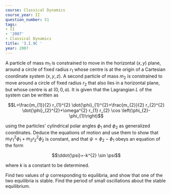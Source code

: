 ```yaml
---
course: Classical Dynamics
course_year: II
question_number: 51
tags:
- II
- '2007'
- Classical Dynamics
title: '3.I.9C '
year: 2007
---
```



A particle of mass $m_{1}$ is constrained to move in the horizontal $(x, y)$ plane, around a circle of fixed radius $r_{1}$ whose centre is at the origin of a Cartesian coordinate system $(x, y, z)$. A second particle of mass $m_{2}$ is constrained to move around a circle of fixed radius $r_{2}$ that also lies in a horizontal plane, but whose centre is at $(0,0, a)$. It is given that the Lagrangian $L$ of the system can be written as

$$L=\frac{m_{1}}{2} r_{1}^{2} \dot{\phi}_{1}^{2}+\frac{m_{2}}{2} r_{2}^{2} \dot{\phi}_{2}^{2}+\omega^{2} r_{1} r_{2} \cos \left(\phi_{2}-\phi_{1}\right)$$

using the particles' cylindrical polar angles $\phi_{1}$ and $\phi_{2}$ as generalized coordinates. Deduce the equations of motion and use them to show that $m_{1} r_{1}^{2} \dot{\phi}_{1}+m_{2} r_{2}^{2} \dot{\phi}_{2}$ is constant, and that $\psi=\phi_{2}-\phi_{1}$ obeys an equation of the form

$$\ddot{\psi}=-k^{2} \sin \psi$$

where $k$ is a constant to be determined.

Find two values of $\psi$ corresponding to equilibria, and show that one of the two equilibria is stable. Find the period of small oscillations about the stable equilibrium.